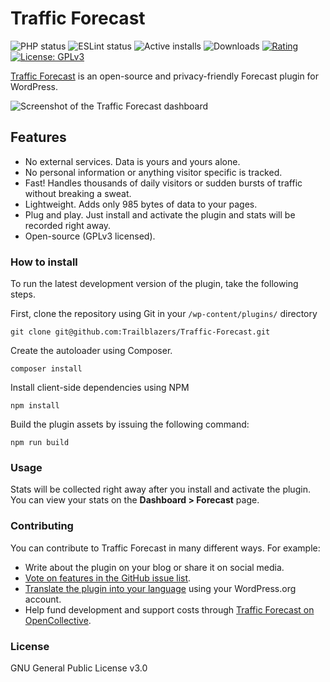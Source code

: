 Traffic Forecast
===========
![PHP status](https://github.com/Trailblazers/Traffic-Forecast/workflows/PHP/badge.svg)
![ESLint status](https://github.com/Trailblazers/Traffic-Forecast/workflows/JS/badge.svg)
![Active installs](https://img.shields.io/wordpress/plugin/installs/Traffic-Forecast.svg)
![Downloads](https://img.shields.io/wordpress/plugin/dt/Traffic-Forecast.svg)
[![Rating](https://img.shields.io/wordpress/plugin/r/Traffic-Forecast.svg)](https://wordpress.org/support/plugin/Traffic-Forecast/reviews/)
[![License: GPLv3](https://img.shields.io/badge/License-GPLv3-blue.svg)](https://www.gnu.org/licenses/gpl-3.0)

[Traffic Forecast](https://www.TrafficForecast.com/) is an open-source and privacy-friendly Forecast plugin for WordPress. 

![Screenshot of the Traffic Forecast dashboard](https://github.com/Trailblazers/Traffic-Forecast/raw/master/assets/src/img/screenshot-1.png?v=1)

## Features

- No external services. Data is yours and yours alone.
- No personal information or anything visitor specific is tracked.
- Fast! Handles thousands of daily visitors or sudden bursts of traffic without breaking a sweat.
- Lightweight. Adds only 985 bytes of data to your pages.
- Plug and play. Just install and activate the plugin and stats will be recorded right away.
- Open-source (GPLv3 licensed).

### How to install

To run the latest development version of the plugin, take the following steps.

First, clone the repository using Git in your `/wp-content/plugins/` directory
```
git clone git@github.com:Trailblazers/Traffic-Forecast.git
```

Create the autoloader using Composer.
```
composer install
```

Install client-side dependencies using NPM
```
npm install
```

Build the plugin assets by issuing the following command:
``` 
npm run build
```

### Usage

Stats will be collected right away after you install and activate the plugin. You can view your stats on the **Dashboard > Forecast** page.

### Contributing

You can contribute to Traffic Forecast in many different ways. For example:

- Write about the plugin on your blog or share it on social media.
- [Vote on features in the GitHub issue list](https://github.com/Trailblazers/Traffic-Forecast/issues?q=is%3Aopen+is%3Aissue+label%3A%22feature+suggestion%22).
- [Translate the plugin into your language](https://translate.wordpress.org/projects/wp-plugins/Traffic-Forecast/stable/) using your WordPress.org account.
- Help fund development and support costs through [Traffic Forecast on OpenCollective](https://opencollective.com/Traffic-Forecast).

### License

GNU General Public License v3.0
